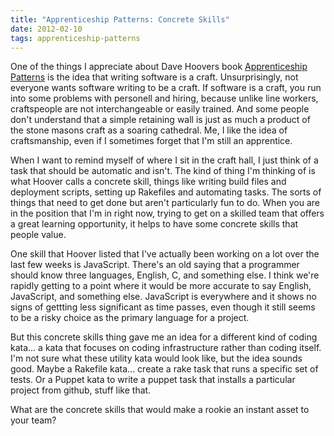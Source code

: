 ```yaml
---
title: "Apprenticeship Patterns: Concrete Skills"
date: 2012-02-10
tags: apprenticeship-patterns
---
```


One of the things I appreciate about Dave Hoovers book [Apprenticeship Patterns](http://shop.oreilly.com/product/9780596518387.do "Apprenticeship Patterns") is the idea that writing software is a craft. Unsurprisingly, not everyone wants software writing to be a craft. If software is a craft, you run into some problems with personell and hiring, because unlike line workers, craftspeople are not interchangeable or easily trained. And some people don't understand that a simple retaining wall is just as much a product of the stone masons craft as a soaring cathedral. Me, I like the idea of craftsmanship, even if I sometimes forget that I'm still an apprentice.
 
When I want to remind myself of where I sit in the craft hall, I just think of a task that should be automatic and isn't. The kind of thing I'm thinking of is what Hoover calls a concrete skill, things like writing build files and deployment scripts, setting up Rakefiles and automating tasks. The sorts of things that need to get done but aren't particularly fun to do. When you are in the position that I'm in right now, trying to get on a skilled team that offers a great learning opportunity, it helps to have some concrete skills that people value.
 
One skill that Hoover listed that I've actually been working on a lot over the last few weeks is JavaScript. There's an old saying that a programmer should know three languages, English, C, and something else. I think we're rapidly getting to a point where it would be more accurate to say English, JavaScript, and something else. JavaScript is everywhere and it shows no signs of gettting less significant as time passes, even though it still seems to be a risky choice as the primary language for a project.
 
But this concrete skills thing gave me an idea for a different kind of coding kata... a kata that focuses on coding infrastructure rather than coding itself. I'm not sure what these utility kata would look like, but the idea sounds good. Maybe a Rakefile kata... create a rake task that runs a specific set of tests. Or a Puppet kata to write a puppet task that installs a particular project from github, stuff like that.
 
What are the concrete skills that would make a rookie an instant asset to your team?
